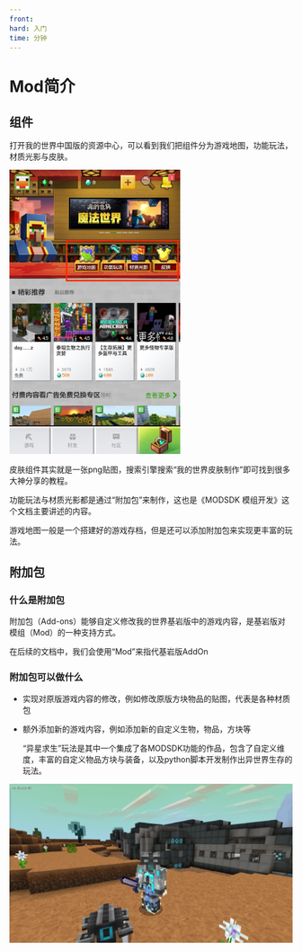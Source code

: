 ```yaml
---
front:
hard: 入门
time: 分钟
---
```


# Mod简介

## 组件

打开我的世界中国版的资源中心，可以看到我们把组件分为游戏地图，功能玩法，材质光影与皮肤。

<img src="./picture/brief_intro/35.png" alt="image-20200426213400281" style="zoom:67%;" />

皮肤组件其实就是一张png贴图，搜索引擎搜索“我的世界皮肤制作”即可找到很多大神分享的教程。

功能玩法与材质光影都是通过“附加包”来制作，这也是《MODSDK 模组开发》这个文档主要讲述的内容。

游戏地图一般是一个搭建好的游戏存档，但是还可以添加附加包来实现更丰富的玩法。

## 附加包

### 什么是附加包

附加包（Add-ons）能够自定义修改我的世界基岩版中的游戏内容，是基岩版对模组（Mod）的一种支持方式。

在后续的文档中，我们会使用“Mod”来指代基岩版AddOn

### 附加包可以做什么

- 实现对原版游戏内容的修改，例如修改原版方块物品的贴图，代表是各种材质包

- 额外添加新的游戏内容，例如添加新的自定义生物，物品，方块等

  “异星求生”玩法是其中一个集成了各MODSDK功能的作品，包含了自定义维度，丰富的自定义物品方块与装备，以及python脚本开发制作出异世界生存的玩法。

![](./picture/brief_intro/3.png)

